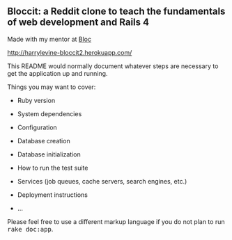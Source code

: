 ## Bloccit:  a Reddit clone to teach the fundamentals of web development and Rails 4

Made with my mentor at [Bloc](http://bloc.io)

http://harrylevine-bloccit2.herokuapp.com/

This README would normally document whatever steps are necessary to get the
application up and running.

Things you may want to cover:

* Ruby version

* System dependencies

* Configuration

* Database creation

* Database initialization

* How to run the test suite

* Services (job queues, cache servers, search engines, etc.)

* Deployment instructions

* ...


Please feel free to use a different markup language if you do not plan to run
<tt>rake doc:app</tt>.
